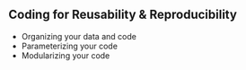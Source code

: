 Coding for Reusability & Reproducibility
-

+ Organizing your data and code
+ Parameterizing your code
+ Modularizing your code
